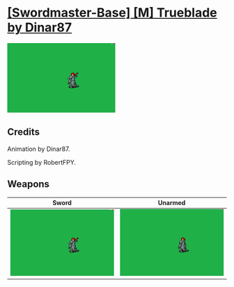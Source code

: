 # [\[Swordmaster-Base\] \[M\] Trueblade by Dinar87](./)

<img src="./1.%20Sword/Sword_000.png" alt="[Swordmaster-Base] [M] Trueblade by Dinar87 standing" />

## Credits

Animation by Dinar87.

Scripting by RobertFPY.

## Weapons


|Sword |Unarmed |
|  :---: | :---: |
| <img alt="Sword animation" src="./1.%20Sword/Sword.gif" /> | <img alt="Unarmed animation" src="./8.%20Unarmed/Unarmed.gif" /> |
